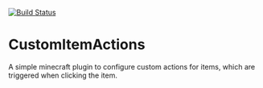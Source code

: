 [![Build Status](https://travis-ci.org/MarvinKlar/CustomItemActions.svg?branch=master)](https://travis-ci.org/MarvinKlar/CustomItemActions)

# CustomItemActions

A simple minecraft plugin to configure custom actions for items, which are triggered when clicking the item.